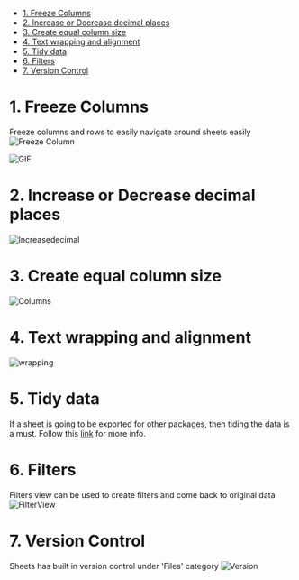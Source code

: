 - [1. Freeze Columns](#1-freeze-columns)
- [2. Increase or Decrease decimal places](#2-increase-or-decrease-decimal-places)
- [3. Create equal column size](#3-create-equal-column-size)
- [4. Text wrapping and alignment](#4-text-wrapping-and-alignment)
- [5. Tidy data](#5-tidy-data)
- [6. Filters](#6-filters)
- [7. Version Control](#7-version-control)

# 1. Freeze Columns
Freeze columns and rows to easily navigate around sheets easily
![Freeze Column](https://i.imgur.com/lvtpfQs.png)

![GIF](https://i.imgur.com/MUGO5Md.gif)

# 2. Increase or Decrease decimal places
![Increasedecimal](https://i.imgur.com/4iBLFDj.gif)

# 3. Create equal column size
![Columns](https://i.imgur.com/YTfW0Xz.gif)

# 4. Text wrapping and alignment
![wrapping](https://i.imgur.com/c02cYpn.gif)

# 5. Tidy data
If a sheet is going to be exported for other packages, then tiding the data is a must. Follow this [link](https://cran.r-project.org/web/packages/tidyr/vignettes/tidy-data.html) for more info.

# 6. Filters
Filters view can be used to create filters and come back to original data
![FilterView](https://i.imgur.com/YsN3e7y.gif)

# 7. Version Control
Sheets has built in version control under 'Files' category
![Version](https://i.imgur.com/hDArlZt.gif)


